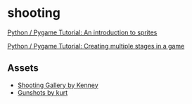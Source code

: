 # shooting

[Python / Pygame Tutorial: An introduction to sprites](https://www.youtube.com/watch?v=hDu8mcAlY4E)

[Python / Pygame Tutorial: Creating multiple stages in a game](https://www.youtube.com/watch?v=j9yMFG3D7fg)

## Assets

- [Shooting Gallery by Kenney](https://opengameart.org/content/shooting-gallery)
- [Gunshots by kurt](https://opengameart.org/content/gunshots)
